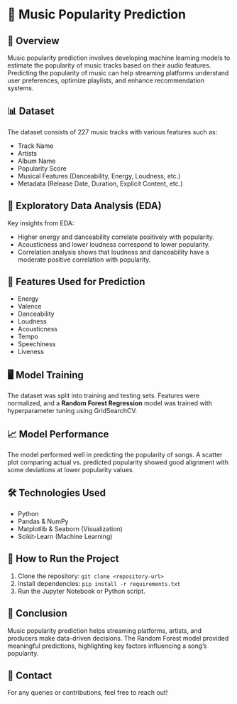 <h1>🎵 Music Popularity Prediction</h1>
    
<h2>📌 Overview</h2>
  <p>Music popularity prediction involves developing machine learning models to estimate the popularity of music tracks based on their audio features. Predicting the popularity of music can help streaming platforms understand user preferences, optimize playlists, and enhance recommendation systems.</p>
    
<h2>📊 Dataset</h2>
  <p>The dataset consists of 227 music tracks with various features such as:</p>
  <ul>
      <li>Track Name</li>
      <li>Artists</li>
      <li>Album Name</li>
      <li>Popularity Score</li>
      <li>Musical Features (Danceability, Energy, Loudness, etc.)</li>
      <li>Metadata (Release Date, Duration, Explicit Content, etc.)</li>
  </ul>
    
<h2>📌 Exploratory Data Analysis (EDA)</h2>
  <p>Key insights from EDA:</p>
  <ul>
      <li>Higher energy and danceability correlate positively with popularity.</li>
      <li>Acousticness and lower loudness correspond to lower popularity.</li>
      <li>Correlation analysis shows that loudness and danceability have a moderate positive correlation with popularity.</li>
  </ul>
    
<h2>📌 Features Used for Prediction</h2>
  <ul>
      <li>Energy</li>
      <li>Valence</li>
      <li>Danceability</li>
      <li>Loudness</li>
      <li>Acousticness</li>
      <li>Tempo</li>
      <li>Speechiness</li>
      <li>Liveness</li>
  </ul>
    
<h2>🖥️ Model Training</h2>
  <p>The dataset was split into training and testing sets. Features were normalized, and a <b>Random Forest Regression</b> model was trained with hyperparameter tuning using GridSearchCV.</p>
    
<h2>📈 Model Performance</h2>
  <p>The model performed well in predicting the popularity of songs. A scatter plot comparing actual vs. predicted popularity showed good alignment with some deviations at lower popularity values.</p>
    
<h2>🛠️ Technologies Used</h2>
  <ul>
      <li>Python</li>
      <li>Pandas & NumPy</li>
      <li>Matplotlib & Seaborn (Visualization)</li>
      <li>Scikit-Learn (Machine Learning)</li>
  </ul>
    
<h2>📌 How to Run the Project</h2>
  <ol>
      <li>Clone the repository: <code>git clone &lt;repository-url&gt;</code></li>
      <li>Install dependencies: <code>pip install -r requirements.txt</code></li>
      <li>Run the Jupyter Notebook or Python script.</li>
  </ol>
    
<h2>📌 Conclusion</h2>
  <p>Music popularity prediction helps streaming platforms, artists, and producers make data-driven decisions. The Random Forest model provided meaningful predictions, highlighting key factors influencing a song’s popularity.</p>
    
<h2>📩 Contact</h2>
  <p>For any queries or contributions, feel free to reach out!</p>

